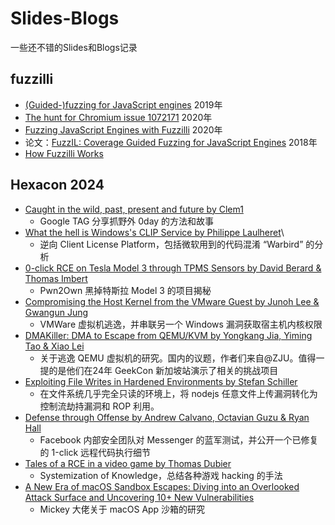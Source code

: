 # Slides-Blogs
一些还不错的Slides和Blogs记录

## fuzzilli

- [(Guided-)fuzzing for JavaScript engines](https://saelo.github.io/presentations/offensivecon_19_fuzzilli.pdf) 2019年
- [The hunt for Chromium issue 1072171](https://sensepost.com/blog/2020/the-hunt-for-chromium-issue-1072171/) 2020年
- [Fuzzing JavaScript Engines with Fuzzilli](https://blog.doyensec.com/2020/09/09/fuzzilli-jerryscript.html) 2020年
- 论文：[FuzzIL: Coverage Guided Fuzzing for JavaScript Engines](https://saelo.github.io/papers/thesis.pdf) 2018年
- [How Fuzzilli Works](https://github.com/googleprojectzero/fuzzilli/blob/main/Docs/HowFuzzilliWorks.md)

## Hexacon 2024
- [Caught in the wild, past, present and future by Clem1](https://www.youtube.com/watch?v=2zrcemxCg4Y)
  - Google TAG 分享抓野外 0day 的方法和故事
- [What the hell is Windows's CLIP Service by Philippe Laulheret](https://www.youtube.com/watch?v=9t0Xt40RZEc)\
  - 逆向 Client License Platform，包括微软用到的代码混淆 “Warbird” 的分析
- [0-click RCE on Tesla Model 3 through TPMS Sensors by David Berard & Thomas Imbert](https://www.youtube.com/watch?v=R33cR3ZMTxM)
  - Pwn2Own 黑掉特斯拉 Model 3 的项目揭秘
- [Compromising the Host Kernel from the VMware Guest by Junoh Lee & Gwangun Jung](https://www.youtube.com/watch?v=DSEDpTd3iic)
  - VMWare 虚拟机逃逸，并串联另一个 Windows 漏洞获取宿主机内核权限
- [DMAKiller: DMA to Escape from QEMU/KVM by Yongkang Jia, Yiming Tao & Xiao Lei](https://www.youtube.com/watch?v=wL3LK9Dp4os)
  - 关于逃逸 QEMU 虚拟机的研究。国内的议题，作者们来自@ZJU。值得一提的是他们在24年 GeekCon 新加坡站演示了相关的挑战项目
- [Exploiting File Writes in Hardened Environments by Stefan Schiller](https://www.youtube.com/watch?v=ltmZNTP2KX4)
  - 在文件系统几乎完全只读的环境上，将 nodejs 任意文件上传漏洞转化为控制流劫持漏洞和 ROP 利用。
- [Defense through Offense by Andrew Calvano, Octavian Guzu & Ryan Hall](https://www.youtube.com/watch?v=yXMnpOsiAwA)
  - Facebook 内部安全团队对 Messenger 的蓝军测试，并公开一个已修复的 1-click 远程代码执行细节
- [Tales of a RCE in a video game by Thomas Dubier](https://www.youtube.com/watch?v=bWPSyPyIH1g)
  - Systemization of Knowledge，总结各种游戏 hacking 的手法
- [A New Era of macOS Sandbox Escapes: Diving into an Overlooked Attack Surface and Uncovering 10+ New Vulnerabilities](https://jhftss.github.io/A-New-Era-of-macOS-Sandbox-Escapes/)
  - Mickey 大佬关于 macOS App 沙箱的研究
